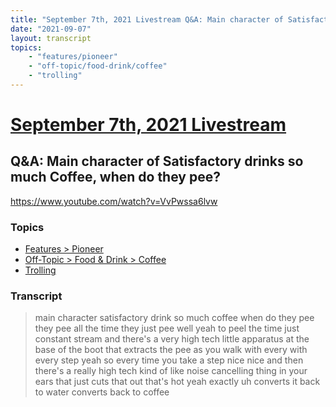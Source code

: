 ```yaml
---
title: "September 7th, 2021 Livestream Q&A: Main character of Satisfactory drinks so much Coffee, when do they pee?"
date: "2021-09-07"
layout: transcript
topics:
    - "features/pioneer"
    - "off-topic/food-drink/coffee"
    - "trolling"
---
```

# [September 7th, 2021 Livestream](../2021-09-07.md)
## Q&A: Main character of Satisfactory drinks so much Coffee, when do they pee?
https://www.youtube.com/watch?v=VvPwssa6lvw

### Topics
* [Features > Pioneer](../topics/features/pioneer.md)
* [Off-Topic > Food & Drink > Coffee](../topics/off-topic/food-drink/coffee.md)
* [Trolling](../topics/trolling.md)

### Transcript

> main character satisfactory drink so much coffee when do they pee they pee all the time they just pee well yeah to peel the time just constant stream and there's a very high tech little apparatus at the base of the boot that extracts the pee as you walk with every with every step yeah so every time you take a step nice nice and then there's a really high tech kind of like noise cancelling thing in your ears that just cuts that out that's hot yeah exactly uh converts it back to water converts back to coffee
